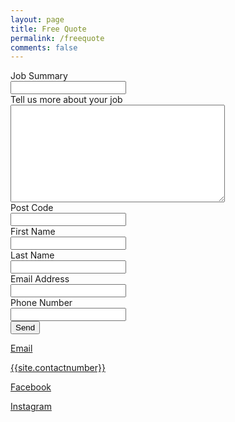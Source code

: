 ```yaml
---
layout: page
title: Free Quote
permalink: /freequote
comments: false
---
```


<div class="row justify-content-between">
<div class="col-md-10 pr-5">

<form method="post" action="https://forms.un-static.com/forms/{{ site.contactusendpointreference }}">

  <div class="form-group row">
    <label for="name" class="col-4 col-form-label">Job Summary</label>
    <div class="col-8">
      <div class="input-group">
        <input id="jobtype" name="jobtype" type="text" required="required" class="form-control">
      </div>
    </div>
  </div>

  <div class="form-group row">
    <label for="name" class="col-4 col-form-label">Tell us more about your job</label>
    <div class="col-8">
      <textarea id="message" name="message" cols="40" rows="10" required="required" class="form-control"></textarea>
    </div>
  </div>

  <div class="form-group row">
    <label for="name" class="col-4 col-form-label">Post Code</label>
    <div class="col-8">
      <div class="input-group">
        <input id="postcode" name="postcode" type="text" required="required" class="form-control">
      </div>
    </div>
  </div>

  <div class="form-group row">
    <label for="name" class="col-4 col-form-label">First Name</label>
    <div class="col-8">
      <div class="input-group">
        <input id="firstname" name="firstname" type="text" required="required" class="form-control">
      </div>
    </div>
  </div>

  <div class="form-group row">
    <label for="name" class="col-4 col-form-label">Last Name</label>
    <div class="col-8">
      <div class="input-group">
        <input id="lastname" name="lastname" type="text" required="required" class="form-control">
      </div>
    </div>
  </div>

  <div class="form-group row">
    <label for="name" class="col-4 col-form-label">Email Address</label>
    <div class="col-8">
      <div class="input-group">
        <input id="email" name="email" type="text" required="required" class="form-control">
      </div>
    </div>
  </div>

  <div class="form-group row">
    <label for="name" class="col-4 col-form-label">Phone Number</label>
    <div class="col-8">
      <div class="input-group">
        <input id="phone" name="phonee" type="text" required="required" class="form-control">
      </div>
    </div>
  </div>

  <div class="form-group row">
    <div class="offset-4 col-8">
      <button name="submit" type="submit" class="btn btn-primary">Send</button>
    </div>
  </div>
</form>


</div>

<div class="col-md-2">

<div class="sticky-top sticky-top-80">
<p> <i class="fas fa-envelope"></i> <a href="mailto:{{site.emailid}}">Email</a> </p>
<p> <i class="fas fa-phone"></i> <a href="tel:{{ site.contactnumber }}" class="phone-link">{{site.contactnumber}}</a></p>
<p> <i class="fab fa-facebook"></i> <a href="{{ site.fburl }}" > Facebook </a> </p>
<p> <i class="fab fa-instagram"></i> <a href="{{ site.instaurl }}" > Instagram </a> </p>

</div>
</div>
</div>
